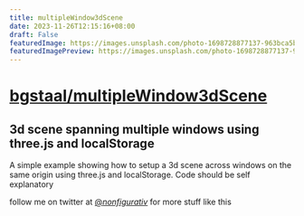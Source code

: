 ```yaml
---
title: multipleWindow3dScene
date: 2023-11-26T12:15:16+08:00
draft: False
featuredImage: https://images.unsplash.com/photo-1698728877137-963bca5b5310?ixid=M3w0NjAwMjJ8MHwxfHJhbmRvbXx8fHx8fHx8fDE3MDA5NzIxMDd8&ixlib=rb-4.0.3
featuredImagePreview: https://images.unsplash.com/photo-1698728877137-963bca5b5310?ixid=M3w0NjAwMjJ8MHwxfHJhbmRvbXx8fHx8fHx8fDE3MDA5NzIxMDd8&ixlib=rb-4.0.3
---
```


# [bgstaal/multipleWindow3dScene](https://github.com/bgstaal/multipleWindow3dScene)

## 3d scene spanning multiple windows using three.js and localStorage

A simple example showing how to setup a 3d scene across windows on the same origin using three.js and localStorage. Code should be self explanatory

follow me on twitter at [@_nonfigurativ_](https://twitter.com/_nonfigurativ_) for more stuff like this